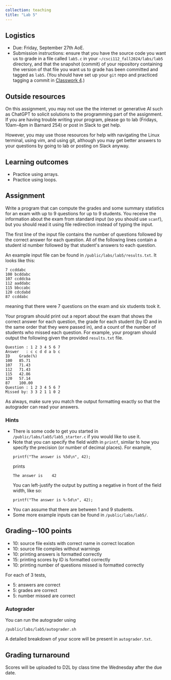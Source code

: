```yaml
---
collection: teaching
title: "Lab 5"
---
```


## Logistics
* Due: Friday, September 27th AoE.
* Submission instructions: ensure that you have the source code you want us to
	grade in a file called `lab5.c` in your `~/csci112_fall2024/labs/lab5`
	directory, and that the snapshot (commit) of your repository containing the version of that file you want us to grade has been committed and
	tagged as `lab5`. (You should have set up your `git` repo and practiced tagging a commit in [Classwork 4](https://fangtian-zhong.github.io/teaching/csci112-fall-2024/classwork/classwork4).)

## Outside resources

On this assignment, you may not use the the internet or generative AI such as
ChatGPT to solicit solutions to the programming part of the assignment. If you
are having trouble writing your program, please go to lab (Fridays, 10am-4pm in
Barnard 254) or post in Slack to
get help.

However, you may use those resources for help with navigating the Linux
terminal, using vim, and using git, although you may get better answers to your
questions by going to lab or posting on Slack anyway.

## Learning outcomes
* Practice using arrays.
* Practice using loops.

## Assignment

Write a program that can compute the grades and some summary statistics for an
exam with up to 9 questions for up to 9 students. You receive the information about the exam from standard input (so you
should use `scanf`), but you should read it using file redirection instead of
typing the input.

The first line of the input file contains the number of questions followed by the correct
answer for each question. All of the following lines contain a student id
number followed by that student's answers to each question.

An example input
file can be found in `/public/labs/lab5/results.txt`. It looks like this:

```
7 ccddabc
100 bcddabc
107 ccddcba
112 aaddabc
115 bbccabc
120 cdcdabd
87 ccddabc
```
meaning that there were 7 questions on the exam and six students took it.

Your program should print out a report about the exam that shows the correct
answer for each question, the grade for each student (by ID and in the same
order that they were passed in), and a count of the number of students who
missed each question. For example,
your program should output the following
given the provided `results.txt` file.

```
Question : 1 2 3 4 5 6 7
Answer   : c c d d a b c
ID    Grade(%)
100   85.71
107   71.43
112   71.43
115   42.86
120   57.14
87    100.00
Question : 1 2 3 4 5 6 7
Missed by: 3 3 2 1 1 0 2
```

As always, make sure you match the output formatting exactly so that the
autograder can read your answers.

### Hints

* There is some code to get you started in `/public/labs/lab5/lab5_starter.c`
	if you would like to use it.
* Note that you can specify the field width in `printf`, similar to how you
	specify the precision (or number of decimal places). For example,
	```
    printf("The answer is %5d\n", 42);
	```
	prints
	```
	The answer is    42
	```
	You can left-justify the output by putting a negative in front of the
	field width, like so:
	```
    printf("The answer is %-5d\n", 42);
	```
* You can assume that there are between 1 and 9 students.
* Some more example inputs can be found in `/public/labs/lab5/`.


## Grading--100 points

* 10: source file exists with correct name in correct location
* 10: source file compiles without warnings
* 10: printing answers is formatted correctly
* 15: printing scores by ID is formatted correctly
* 10: printing number of questions missed is formatted correctly

For each of 3 tests,

* 5: answers are correct
* 5: grades are correct
* 5: number missed are correct

### Autograder

You can run the autograder using

```
/public/labs/lab5/autograder.sh
```

A detailed breakdown of your score will be present in `autograder.txt`.

## Grading turnaround
Scores will be uploaded to D2L by class time the Wednesday after the due date.

